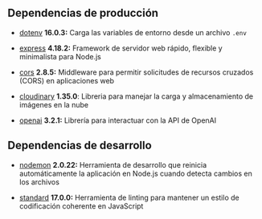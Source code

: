 ## Dependencias de producción

- [dotenv](https://github.com/motdotla/dotenv#readme) **16.0.3:** Carga las variables de entorno desde un archivo `.env`

- [express](https://expressjs.com/) **4.18.2:**  Framework de servidor web rápido, flexible y minimalista para Node.js

- [cors](https://github.com/expressjs/cors#readme) **2.8.5:** Middleware para permitir solicitudes de recursos cruzados (CORS) en aplicaciones web

- [cloudinary](https://cloudinary.com/documentation/node_integration#getting_started_guide) **1.35.0**: Libreria para manejar la carga y almacenamiento de imágenes en la nube

- [openai](https://github.com/openai/openai-node) **3.2.1:** Librería para interactuar con la API de OpenAI

## Dependencias de desarrollo

- [nodemon](https://nodemon.io/) **2.0.22:** Herramienta de desarrollo que reinicia automáticamente la aplicación en Node.js cuando detecta cambios en los archivos

- [standard](https://standardjs.com/) **17.0.0:** Herramienta de linting para mantener un estilo de codificación coherente en JavaScript

